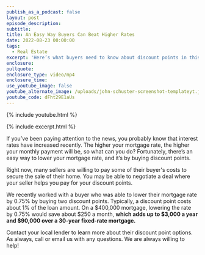 ```yaml
---
publish_as_a_podcast: false
layout: post
episode_description:
subtitle:
title: An Easy Way Buyers Can Beat Higher Rates
date: 2022-08-23 00:00:00
tags:
  - Real Estate
excerpt: 'Here’s what buyers need to know about discount points in this market. '
enclosure:
pullquote:
enclosure_type: video/mp4
enclosure_time:
use_youtube_image: false
youtube_alternate_image: /uploads/john-schuster-screenshot-templateyt.jpg
youtube_code: dFht29E1aUs
---
```

{% include youtube.html %}

{% include excerpt.html %}

If you’ve been paying attention to the news, you probably know that interest rates have increased recently. The higher your mortgage rate, the higher your monthly payment will be, so what can you do? Fortunately, there’s an easy way to lower your mortgage rate, and it’s by buying discount points.&nbsp;

Right now, many sellers are willing to pay some of their buyer's costs to secure the sale of their home. You may be able to negotiate a deal where your seller helps you pay for your discount points.&nbsp;

We recently worked with a buyer who was able to lower their mortgage rate by 0.75% by buying two discount points. Typically, a discount point costs about 1% of the loan amount. On a $400,000 mortgage, lowering the rate by 0.75% would save about $250 a month,&nbsp;**which adds up to $3,000 a year and $90,000 over a 30-year fixed-rate mortgage.&nbsp;**

Contact your local lender to learn more about their discount point options. As always, call or email us with any questions. We are always willing to help\!